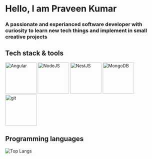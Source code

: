 # Hello, I am Praveen Kumar
### A passionate and experianced software developer with curiosity to learn new tech things and implement in small creative projects
## Tech stack & tools
<div>
  <img alt="Angular" height="100" width="100" src="https://cdn.jsdelivr.net/gh/devicons/devicon/icons/angularjs/angularjs-plain.svg" />
  <img alt="NodeJS" height="100" width="100"  src="https://cdn.jsdelivr.net/gh/devicons/devicon/icons/nodejs/nodejs-original.svg" />
  <img alt="NestJS" height="100" width="100"  src="https://cdn.jsdelivr.net/gh/devicons/devicon/icons/nestjs/nestjs-plain.svg" />
  <img alt="MongoDB" height="100" width="100" src="https://cdn.jsdelivr.net/gh/devicons/devicon/icons/mongodb/mongodb-plain.svg" />
   <img alt="git" height="100" width="100" src="https://cdn.jsdelivr.net/gh/devicons/devicon/icons/git/git-original.svg" />

</div>

## Programming languages
![Top Langs](https://github-readme-stats.vercel.app/api/top-langs/?username=praveenganeshcp&layout=compact&theme=dark)

<!---
praveenganeshcp/praveenganeshcp is a ✨ special ✨ repository because its `README.md` (this file) appears on your GitHub profile.
You can click the Preview link to take a look at your changes.
--->

